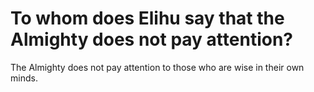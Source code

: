 # To whom does Elihu say that the Almighty does not pay attention?

The Almighty does not pay attention to those who are wise in their own minds.
